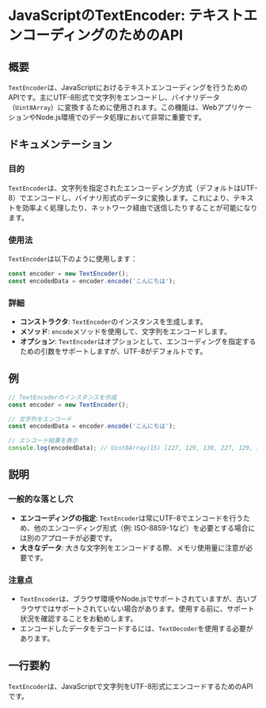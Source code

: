 <!--
Meta Description: # JavaScriptのTextEncoder: テキストエンコーディングのためのAPI ## 概要 `TextEncoder`は、JavaScriptにおけるテキストエンコーディングを行うためのAPIです。主にUTF-8形式で文字列をエンコードし、バイナリデータ（`Uint8Array`）に変換...
Meta Keywords: textencoder, 227, 129, const, encoder
-->

# JavaScriptのTextEncoder: テキストエンコーディングのためのAPI

## 概要
`TextEncoder`は、JavaScriptにおけるテキストエンコーディングを行うためのAPIです。主にUTF-8形式で文字列をエンコードし、バイナリデータ（`Uint8Array`）に変換するために使用されます。この機能は、WebアプリケーションやNode.js環境でのデータ処理において非常に重要です。

## ドキュメンテーション
### 目的
`TextEncoder`は、文字列を指定されたエンコーディング方式（デフォルトはUTF-8）でエンコードし、バイナリ形式のデータに変換します。これにより、テキストを効率よく処理したり、ネットワーク経由で送信したりすることが可能になります。

### 使用法
`TextEncoder`は以下のように使用します：

```javascript
const encoder = new TextEncoder();
const encodedData = encoder.encode('こんにちは');
```

### 詳細
- **コンストラクタ**: `TextEncoder`のインスタンスを生成します。
- **メソッド**: `encode`メソッドを使用して、文字列をエンコードします。
- **オプション**: `TextEncoder`はオプションとして、エンコーディングを指定するための引数をサポートしますが、UTF-8がデフォルトです。

## 例
```javascript
// TextEncoderのインスタンスを作成
const encoder = new TextEncoder();

// 文字列をエンコード
const encodedData = encoder.encode('こんにちは');

// エンコード結果を表示
console.log(encodedData); // Uint8Array(15) [227, 129, 130, 227, 129, 132, 227, 129, 130, 227, 129, 134, 227, 129, 130]
```

## 説明
### 一般的な落とし穴
- **エンコーディングの指定**: `TextEncoder`は常にUTF-8でエンコードを行うため、他のエンコーディング形式（例: ISO-8859-1など）を必要とする場合には別のアプローチが必要です。
- **大きなデータ**: 大きな文字列をエンコードする際、メモリ使用量に注意が必要です。

### 注意点
- `TextEncoder`は、ブラウザ環境やNode.jsでサポートされていますが、古いブラウザではサポートされていない場合があります。使用する前に、サポート状況を確認することをお勧めします。
- エンコードしたデータをデコードするには、`TextDecoder`を使用する必要があります。

## 一行要約
`TextEncoder`は、JavaScriptで文字列をUTF-8形式にエンコードするためのAPIです。